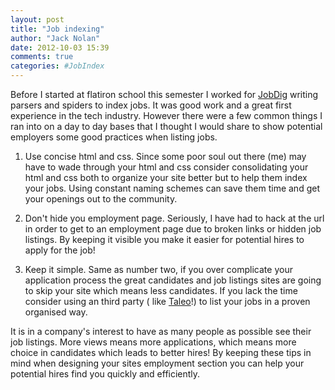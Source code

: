 ```yaml
---
layout: post
title: "Job indexing"
author: "Jack Nolan"
date: 2012-10-03 15:39
comments: true
categories: #JobIndex
---
```


Before I started at flatiron school this semester I worked for [JobDig](http://www.linkup.com/) writing parsers and spiders to index jobs. It was good work and a great first experience in the tech industry. However there were a few common things I ran into on a day to day bases that I thought I would share to show potential employers some good practices when listing jobs.

1) Use concise html and css. Since some poor soul out there (me) may have to wade through your html and css consider consolidating your html and css both to organize your site better but to help them index your jobs. Using constant naming schemes can save them time and get your openings out to the community.

2) Don't hide you employment page. Seriously, I have had to hack at the url in order to get to an employment page due to broken links or hidden job listings. By keeping it visible you make it easier for potential hires to apply for the job!

3) Keep it simple. Same as number two, if you over complicate your application process the great candidates and job listings sites are going to skip your site which means less candidates. If you lack the time consider using an third party ( like [Taleo]()!) to list your jobs in a proven organised way.

It is in a company's interest to have as many people as possible see their job listings. More views means more applications, which means more choice in candidates which leads to better hires! By keeping these tips in mind when designing your sites employment section you can help your potential hires find you quickly and efficiently.

